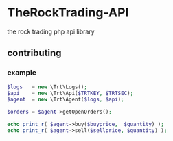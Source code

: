 # TheRockTrading-API
the rock trading php api library

## contributing ##

### example ###
```php
$logs   = new \Trt\Logs();
$api    = new \Trt\Api($TRTKEY, $TRTSEC);
$agent  = new \Trt\Agent($logs, $api);

$orders = $agent->getOpenOrders();

echo print_r( $agent->buy($buyprice,  $quantity) );
echo print_r( $agent->sell($sellprice, $quantity) );
```
